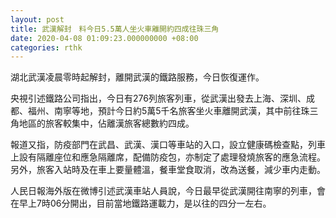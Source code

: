 ```yaml
---
layout: post
title: 武漢解封　料今日5.5萬人坐火車離開約四成往珠三角
date: 2020-04-08 01:09:23.000000000 +08:00
categories: rthk
---
```


湖北武漢凌晨零時起解封，離開武漢的鐵路服務，今日恢復運作。

央視引述鐵路公司指出，今日有276列旅客列車，從武漢出發去上海、深圳、成都、福州、南寧等地，預計今日約5萬5千名旅客坐火車離開武漢，其中前往珠三角地區的旅客較集中，佔離漢旅客總數約四成。

報道又指，防疫部門在武昌、武漢、漢口等車站的入口，設立健康碼檢查點，列車上設有隔離座位和應急隔離席，配備防疫包，亦制定了處理發燒旅客的應急流程。另外，旅客入站時及在車上要量體溫，餐車堂食取消，改為送餐，減少車内走動。

人民日報海外版在微博引述武漢車站人員說，今日最早從武漢開往南寧的列車，會在早上7時06分開出，目前當地鐵路運載力，是以往的四分一左右。
